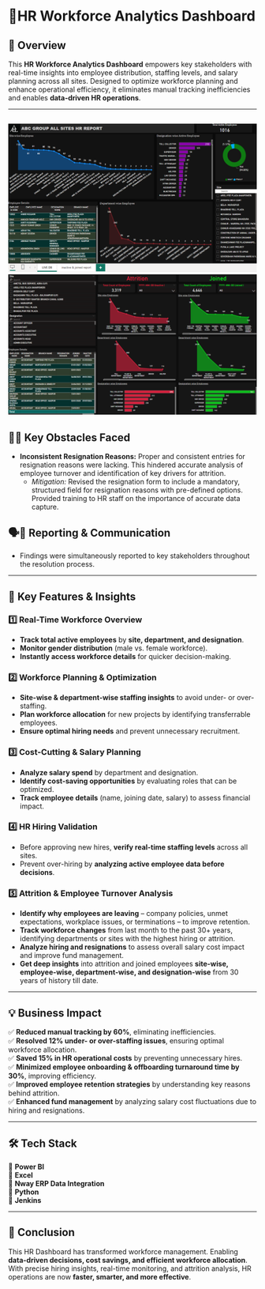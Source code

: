 # 💼**HR Workforce Analytics Dashboard**

## 🚀 Overview  
This **HR Workforce Analytics Dashboard** empowers key stakeholders with real-time insights into employee distribution, staffing levels, and salary planning across all sites. Designed to optimize workforce planning and enhance operational efficiency, it eliminates manual tracking inefficiencies and enables **data-driven HR operations**.  

---------------------------------------------------------------------------------------------------------
![Demo GIF](https://github.com/Shriket/PowerBi-Dashboards/blob/main/HR%20Dept/Screenshot%20(201).png)
![Demo GIF](https://github.com/Shriket/PowerBi-Dashboards/blob/main/HR%20Dept/Screenshot%20(203).png)
---------------------------------------------------------------------------------------------------------

## 🧗‍♂️ **Key Obstacles Faced** 
*   **Inconsistent Resignation Reasons:** Proper and consistent entries for resignation reasons were lacking. This hindered accurate analysis of employee turnover and identification of key drivers for attrition.
    *   *Mitigation:* Revised the resignation form to include a mandatory, structured field for resignation reasons with pre-defined options. Provided training to HR staff on the importance of accurate data capture.

<!-- 

*   **Data Privacy and Security Concerns:** HR data contains sensitive employee information, requiring careful consideration of privacy regulations.
    *   *Mitigation:* Implemented role-based access control and anonymization techniques to protect sensitive data.
 
⚠️⚠️⚠️⚠️ 🎟️🎟️🎟️🎟️🎟️🎟️🎟️🎟️🎟️🎟️🎟️🎟️🎟️🎟️🎟️ha point tevhach lihshil jevha tule row level securuty feature yeun jail ,ki koanala kashyache rights dyache mahnun  "   -->



## 🗣️📝 Reporting & Communication 
- Findings were simultaneously reported to key stakeholders throughout the resolution process.


---------------------------------------------------------------------------------------------------------
## 🎯 **Key Features & Insights**  

### 1️⃣ **Real-Time Workforce Overview**  
- **Track total active employees** by **site, department, and designation**.  
- **Monitor gender distribution** (male vs. female workforce).  
- **Instantly access workforce details** for quicker decision-making.  

### 2️⃣ **Workforce Planning & Optimization**  
- **Site-wise & department-wise staffing insights** to avoid under- or over-staffing.  
- **Plan workforce allocation** for new projects by identifying transferrable employees.  
- **Ensure optimal hiring needs** and prevent unnecessary recruitment.  

### 3️⃣ **Cost-Cutting & Salary Planning**  
- **Analyze salary spend** by department and designation.  
- **Identify cost-saving opportunities** by evaluating roles that can be optimized.  
- **Track employee details** (name, joining date, salary) to assess financial impact.  

### 4️⃣ **HR Hiring Validation**  
- Before approving new hires, **verify real-time staffing levels** across all sites.  
- Prevent over-hiring by **analyzing active employee data before decisions**.  

### 5️⃣ **Attrition & Employee Turnover Analysis**  
- **Identify why employees are leaving** – company policies, unmet expectations, workplace issues, or terminations – to improve retention.  
- **Track workforce changes** from last month to the past 30+ years, identifying departments or sites with the highest hiring or attrition.  
- **Analyze hiring and resignations** to assess overall salary cost impact and improve fund management.  
- **Get deep insights** into attrition and joined employees **site-wise, employee-wise, department-wise, and designation-wise** from 30 years of history till date.
  
---------------------------------------------------------------------------------------------------------

## 💡 **Business Impact**  
✅ **Reduced manual tracking by 60%**, eliminating inefficiencies.  
✅ **Resolved 12% under- or over-staffing issues**, ensuring optimal workforce allocation.  
✅ **Saved 15% in HR operational costs** by preventing unnecessary hires.  
✅ **Minimized employee onboarding & offboarding turnaround time by 30%**, improving efficiency.  
✅ **Improved employee retention strategies** by understanding key reasons behind attrition.  
✅ **Enhanced fund management** by analyzing salary cost fluctuations due to hiring and resignations.

---------------------------------------------------------------------------------------------------------

## 🛠 **Tech Stack**  
🔹 **Power BI**  
🔹 **Excel**  
🔹 **Nway ERP Data Integration**  
🔹 **Python**  
🔹 **Jenkins**  

---------------------------------------------------------------------------------------------------------
## 📌 **Conclusion**  
This HR Dashboard has transformed workforce management. Enabling **data-driven decisions, cost savings, and efficient workforce allocation**. With precise hiring insights, real-time monitoring, and attrition analysis, HR operations are now **faster, smarter, and more effective**.
